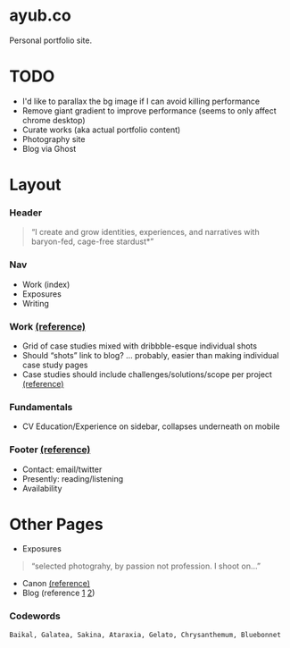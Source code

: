 ayub.co
=======

Personal portfolio site.

# TODO
- I'd like to parallax the bg image if I can avoid killing performance
- Remove giant gradient to improve performance (seems to only affect chrome desktop)
- Curate works (aka actual portfolio content)
- Photography site
- Blog via Ghost

# Layout

### Header

> “I create and grow identities, experiences, and narratives with baryon-fed, cage-free stardust*”

### Nav
- Work (index)
- Exposures
- Writing

### Work [(reference)](http://jim-silverman.com/)
- Grid of case studies mixed with dribbble-esque individual shots
- Should “shots” link to blog? … probably, easier than making individual case study pages
- Case studies should include challenges/solutions/scope per project [(reference)](http://braveux.com/work/stateofobesity)

### Fundamentals
- CV Education/Experience on sidebar, collapses underneath on mobile

### Footer [(reference)](http://daneden.me/)
- Contact: email/twitter
- Presently: reading/listening
- Availability

# Other Pages

- Exposures

> “selected photograhy, by passion not profession. I shoot on…”

- Canon [(reference)](http://www.davidcole.me/#canon)
- Blog (reference [1](http://codepen.io/hackthevoid/pen/ACkKl) [2](https://dribbble.com/shots/1919009-Best-2-years/attachments/329509))


### Codewords
```
Baikal, Galatea, Sakina, Ataraxia, Gelato, Chrysanthemum, Bluebonnet
```